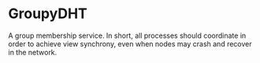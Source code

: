 # GroupyDHT

A group membership service. In short, all processes should coordinate in order to
achieve view synchrony, even when nodes may crash and recover in the network.
